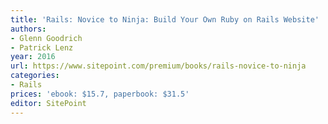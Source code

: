 ```yaml
---
title: 'Rails: Novice to Ninja: Build Your Own Ruby on Rails Website'
authors:
- Glenn Goodrich
- Patrick Lenz
year: 2016
url: https://www.sitepoint.com/premium/books/rails-novice-to-ninja
categories:
- Rails
prices: 'ebook: $15.7, paperbook: $31.5'
editor: SitePoint
---
```

